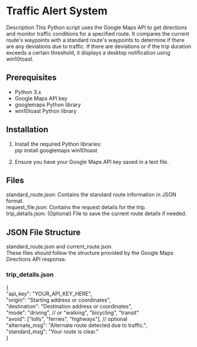 # Traffic Alert System
Description
This Python script uses the Google Maps API to get directions and monitor traffic conditions for a specified route. It compares the current route's waypoints with a standard route's waypoints to determine if there are any deviations due to traffic. If there are deviations or if the trip duration exceeds a certain threshold, it displays a desktop notification using win10toast.

## Prerequisites
- Python 3.x
- Google Maps API key
- googlemaps Python library
- win10toast Python library
## Installation
1. Install the required Python libraries:  
        pip install googlemaps win10toast  
   
3. Ensure you have your Google Maps API key saved in a text file.  

## Files
standard_route.json: Contains the standard route information in JSON format.  
request_file.json: Contains the request details for the trip.  
trip_details.json: (Optional) File to save the current route details if needed.  
## JSON File Structure  
standard_route.json and current_route.json  
These files should follow the structure provided by the Google Maps Directions API response.  

### trip_details.json  
{  
    "api_key": "YOUR_API_KEY_HERE",  
    "origin": "Starting address or coordinates",  
    "destination": "Destination address or coordinates",  
    "mode": "driving", // or "walking", "bicycling", "transit"  
    "avoid": ["tolls", "ferries", "highways"], // optional  
    "alternate_msg": "Alternate route detected due to traffic.",  
    "standard_msg": "Your route is clear."  
}  
